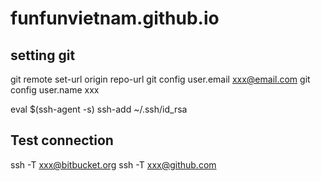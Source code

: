 # funfunvietnam.github.io


## setting git

git remote set-url origin repo-url
git config user.email xxx@email.com
git config user.name xxx

eval $(ssh-agent -s)
ssh-add ~/.ssh/id_rsa


## Test connection

ssh -T xxx@bitbucket.org
ssh -T xxx@github.com
